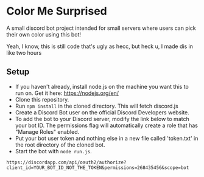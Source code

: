 # Color Me Surprised

A small discord bot project intended for small servers where users can pick their own color using this bot!

Yeah, I know, this is still code that's ugly as hecc, but heck u, I made dis in like two hours

## Setup
- If you haven't already, install node.js on the machine you want this to run on. Get it here: https://nodejs.org/en/
- Clone this repository.
- Run `npm install` in the cloned directory. This will fetch discord.js
- Create a Discord Bot user on the official Discord Developers website.
- To add the bot to your Discord server, modify the link below to match your bot ID. The permissions flag will automatically create a role that has "Manage Roles" enabled.
- Put your bot user token and nothing else in a new file called 'token.txt' in the root directory of the cloned bot.
- Start the bot with `node run.js`.

`https://discordapp.com/api/oauth2/authorize?client_id=YOUR_BOT_ID_NOT_THE_TOKEN&permissions=268435456&scope=bot`
